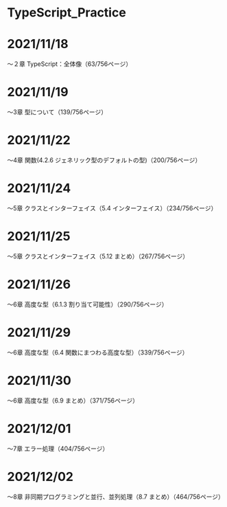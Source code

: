 # TypeScript_Practice

# 2021/11/18
〜２章 TypeScript：全体像（63/756ページ）

# 2021/11/19
〜3章 型について（139/756ページ）

# 2021/11/22
〜4章 関数(4.2.6 ジェネリック型のデフォルトの型)（200/756ページ）

# 2021/11/24
〜5章 クラスとインターフェイス（5.4 インターフェイス）（234/756ページ）

# 2021/11/25
〜5章 クラスとインターフェイス（5.12 まとめ）（267/756ページ）

# 2021/11/26
〜6章 高度な型（6.1.3 割り当て可能性）（290/756ページ）

# 2021/11/29
〜6章 高度な型（6.4 関数にまつわる高度な型）（339/756ページ）

# 2021/11/30
〜6章 高度な型（6.9 まとめ）（371/756ページ）

# 2021/12/01
〜7章 エラー処理（404/756ページ）

# 2021/12/02
〜8章 非同期プログラミングと並行、並列処理（8.7 まとめ）（464/756ページ）
